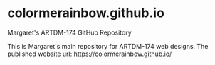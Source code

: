 # colormerainbow.github.io
Margaret's ARTDM-174 GitHub Repository

This is Margaret's main repository for ARTDM-174 web designs.
The published website url: https://colormerainbow.github.io/
